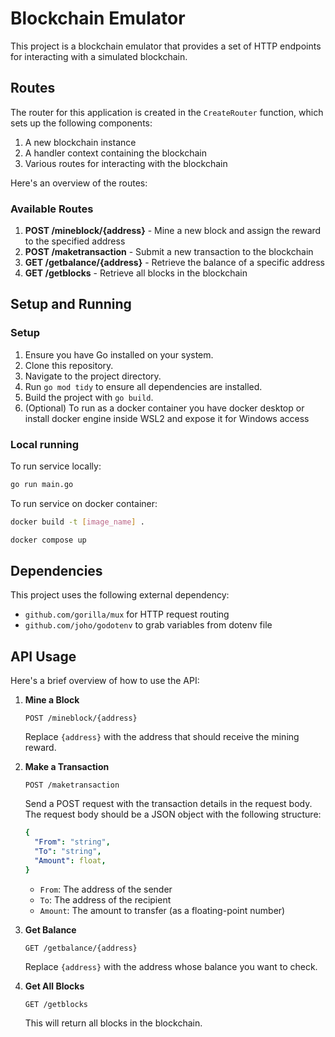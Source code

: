 # Blockchain Emulator

This project is a blockchain emulator that provides a set of HTTP endpoints for interacting with a simulated blockchain.

## Routes

The router for this application is created in the `CreateRouter` function, which sets up the following components:

1. A new blockchain instance
2. A handler context containing the blockchain
3. Various routes for interacting with the blockchain

Here's an overview of the routes:

### Available Routes

1. **POST /mineblock/{address}** - Mine a new block and assign the reward to the specified address
2. **POST /maketransaction** - Submit a new transaction to the blockchain
3. **GET /getbalance/{address}** - Retrieve the balance of a specific address
4. **GET /getblocks** - Retrieve all blocks in the blockchain

## Setup and Running

### Setup

1. Ensure you have Go installed on your system.
2. Clone this repository.
3. Navigate to the project directory.
4. Run `go mod tidy` to ensure all dependencies are installed.
5. Build the project with `go build`.
6. (Optional) To run as a docker container you have docker desktop or install docker engine inside WSL2 and expose it for Windows access

### Local running

To run service locally:
```bash
go run main.go
```

To run service on docker container:
```bash
docker build -t [image_name] .

docker compose up
```

## Dependencies

This project uses the following external dependency:

- `github.com/gorilla/mux` for HTTP request routing
- `github.com/joho/godotenv` to grab variables from dotenv file

## API Usage

Here's a brief overview of how to use the API:

1. **Mine a Block**
   ```
   POST /mineblock/{address}
   ```
   Replace `{address}` with the address that should receive the mining reward.

2. **Make a Transaction**
   ```
   POST /maketransaction
   ```
   Send a POST request with the transaction details in the request body. The request body should be a JSON object with the following structure:
   ```yaml
   {
     "From": "string",
     "To": "string",
     "Amount": float,
   }
   ```
   - `From`: The address of the sender
   - `To`: The address of the recipient
   - `Amount`: The amount to transfer (as a floating-point number)

3. **Get Balance**
   ```
   GET /getbalance/{address}
   ```
   Replace `{address}` with the address whose balance you want to check.

4. **Get All Blocks**
   ```
   GET /getblocks
   ```
   This will return all blocks in the blockchain.
